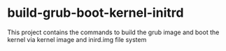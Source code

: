 # build-grub-boot-kernel-initrd
This project contains the commands to build the grub image and boot the kernel via kernel image and inird.img file system
